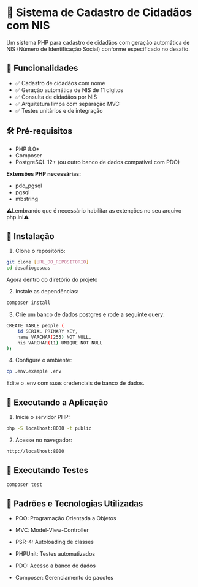 # 📝 Sistema de Cadastro de Cidadãos com NIS

Um sistema PHP para cadastro de cidadãos com geração automática de NIS (Número de Identificação Social) conforme especificado no desafio.

## 🚀 Funcionalidades

- ✅ Cadastro de cidadãos com nome
- ✅ Geração automática de NIS de 11 dígitos
- ✅ Consulta de cidadãos por NIS
- ✅ Arquitetura limpa com separação MVC
- ✅ Testes unitários e de integração

## 🛠️ Pré-requisitos

- PHP 8.0+
- Composer
- PostgreSQL 12+ (ou outro banco de dados compatível com PDO)
  
**Extensões PHP necessárias:**
- pdo_pgsql
- pgsql 
- mbstring

⚠️Lembrando que é necessário habilitar as extenções no seu arquivo php.ini⚠️

## 🔧 Instalação

1. Clone o repositório:
```bash
git clone [URL_DO_REPOSITORIO]
cd desafiogesuas
```
Agora dentro do diretório do projeto

2. Instale as dependências:
```bash
composer install
```
3. Crie um banco de dados postgres e rode a seguinte query:

```bash
CREATE TABLE people (
    id SERIAL PRIMARY KEY,
    name VARCHAR(255) NOT NULL,
    nis VARCHAR(11) UNIQUE NOT NULL
);
```

4. Configure o ambiente:
```bash
cp .env.example .env
```
Edite o .env com suas credenciais de banco de dados.

## 🏃 Executando a Aplicação
1. Inicie o servidor PHP:

```bash
php -S localhost:8000 -t public
```
2. Acesse no navegador:

```bash
http://localhost:8000
```
## 🧪 Executando Testes

```bash
composer test
```
## 🧠 Padrões e Tecnologias Utilizadas
- POO: Programação Orientada a Objetos

- MVC: Model-View-Controller

- PSR-4: Autoloading de classes

- PHPUnit: Testes automatizados

- PDO: Acesso a banco de dados

- Composer: Gerenciamento de pacotes
